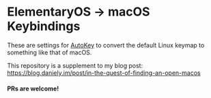 # ElementaryOS -> macOS Keybindings

These are settings for [AutoKey](https://github.com/autokey/autokey) to convert the default Linux keymap to something like that of macOS.

This repository is a supplement to my blog post: https://blog.daniely.im/post/in-the-quest-of-finding-an-open-macos

#### PRs are welcome!
